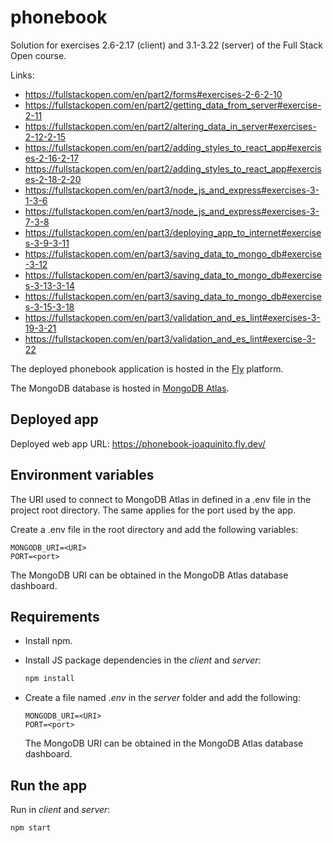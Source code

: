 # phonebook

Solution for exercises 2.6-2.17 (client) and 3.1-3.22 (server) of the Full Stack Open course.

Links:
* https://fullstackopen.com/en/part2/forms#exercises-2-6-2-10
* https://fullstackopen.com/en/part2/getting_data_from_server#exercise-2-11
* https://fullstackopen.com/en/part2/altering_data_in_server#exercises-2-12-2-15
* https://fullstackopen.com/en/part2/adding_styles_to_react_app#exercises-2-16-2-17
* https://fullstackopen.com/en/part2/adding_styles_to_react_app#exercises-2-18-2-20
* https://fullstackopen.com/en/part3/node_js_and_express#exercises-3-1-3-6
* https://fullstackopen.com/en/part3/node_js_and_express#exercises-3-7-3-8
* https://fullstackopen.com/en/part3/deploying_app_to_internet#exercises-3-9-3-11
* https://fullstackopen.com/en/part3/saving_data_to_mongo_db#exercise-3-12
* https://fullstackopen.com/en/part3/saving_data_to_mongo_db#exercises-3-13-3-14
* https://fullstackopen.com/en/part3/saving_data_to_mongo_db#exercises-3-15-3-18
* https://fullstackopen.com/en/part3/validation_and_es_lint#exercises-3-19-3-21
* https://fullstackopen.com/en/part3/validation_and_es_lint#exercise-3-22


The deployed phonebook application is hosted in the [Fly](https://fly.io/) platform. 

The MongoDB database is hosted in [MongoDB Atlas](https://www.mongodb.com/atlas/database).

## Deployed app

Deployed web app URL: https://phonebook-joaquinito.fly.dev/

## Environment variables

The URI used to connect to MongoDB Atlas in defined in a .env file in the project root directory. The same applies for the port used by the app.

Create a .env file in the root directory and add the following variables:

```
MONGODB_URI=<URI>
PORT=<port>
```
The MongoDB URI can be obtained in the MongoDB Atlas database dashboard.


## Requirements

* Install npm.

* Install JS package dependencies in the *client* and *server*:

  ```bash
  npm install
  ```

* Create a file named *.env* in the *server* folder and add the following:

  ```
  MONGODB_URI=<URI>
  PORT=<port>
  ```

  The MongoDB URI can be obtained in the MongoDB Atlas database dashboard.

## Run the app

Run in *client* and *server*:
```
npm start
```